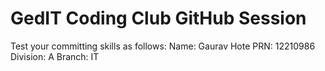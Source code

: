 # GedIT Coding Club GitHub Session
Test your committing skills as follows:
Name: Gaurav Hote
PRN: 12210986
Division: A
Branch: IT


